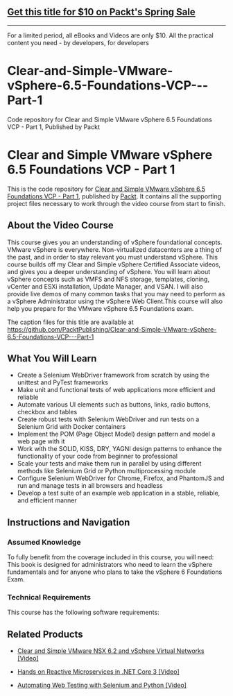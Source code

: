 ## [Get this title for $10 on Packt's Spring Sale](https://www.packt.com/V13329?utm_source=github&utm_medium=packt-github-repo&utm_campaign=spring_10_dollar_2022)
-----
For a limited period, all eBooks and Videos are only $10. All the practical content you need \- by developers, for developers

# Clear-and-Simple-VMware-vSphere-6.5-Foundations-VCP---Part-1
Code repository for Clear and Simple VMware vSphere 6.5 Foundations VCP - Part 1, Published by Packt
# Clear and Simple VMware vSphere 6.5 Foundations VCP - Part 1
This is the code repository for [Clear and Simple VMware vSphere 6.5 Foundations VCP - Part 1](https://www.packtpub.com/web-development/automating-web-testing-selenium-and-python-video?utm_source=github&utm_medium=repository&utm_campaign=9781789614473), published by [Packt](https://www.packtpub.com/?utm_source=github). It contains all the supporting project files necessary to work through the video course from start to finish.
## About the Video Course
This course gives you an understanding of vSphere foundational concepts. VMware vSphere is everywhere. Non-virtualized datacenters are a thing of the past, and in order to stay relevant you must understand vSphere. This course builds off my Clear and Simple vSphere Certified Associate videos, and gives you a deeper understanding of vSphere. You will learn about vSphere concepts such as VMFS and NFS storage, templates, cloning, vCenter and ESXi installation, Update Manager, and VSAN. I will also provide live demos of many common tasks that you may need to perform as a vSphere Administrator using the vSphere Web Client.This course will also help you prepare for the VMware vSphere 6.5 Foundations exam. 

The caption files for this title are available at https://github.com/PacktPublishing/Clear-and-Simple-VMware-vSphere-6.5-Foundations-VCP---Part-1

<H2>What You Will Learn</H2>
<DIV class=book-info-will-learn-text>
<UL>
<LI>Create a Selenium WebDriver framework from scratch by using the unittest and PyTest frameworks 
<LI>Make unit and functional tests of web applications more efficient and reliable 
<LI>Automate various UI elements such as buttons, links, radio buttons, checkbox and tables 
<LI>Create robust tests with Selenium WebDriver and run tests on a Selenium Grid with Docker containers 
<LI>Implement the POM (Page Object Model) design pattern and model a web page with it 
<LI>Work with the SOLID, KISS, DRY, YAGNI design patterns to enhance the functionality of your code from beginner to professional 
<LI>Scale your tests and make them run in parallel by using different methods like Selenium Grid or Python multiprocessing module 
<LI>Configure Selenium WebDriver for Chrome, Firefox, and PhantomJS and run and manage tests in all browsers and headless 
<LI>Develop a test suite of an example web application in a stable, reliable, and efficient manner </LI></UL></DIV>

## Instructions and Navigation
### Assumed Knowledge
To fully benefit from the coverage included in this course, you will need:<br/>
This book is designed for administrators who need to learn the vSphere fundamentals and for anyone who plans to take the vSphere 6 Foundations Exam.
### Technical Requirements
This course has the following software requirements:<br/>
   

## Related Products
* [Clear and Simple VMware NSX 6.2 and vSphere Virtual Networks [Video]](https://www.packtpub.com/web-development/automating-web-testing-selenium-and-python-video?utm_source=github&utm_medium=repository&utm_campaign=9781789614473)

* [Hands on Reactive Microservices in .NET Core 3 [Video]](https://www.packtpub.com/web-development/automating-web-testing-selenium-and-python-video?utm_source=github&utm_medium=repository&utm_campaign=9781789614473)

* [Automating Web Testing with Selenium and Python [Video]](https://www.packtpub.com/web-development/automating-web-testing-selenium-and-python-video?utm_source=github&utm_medium=repository&utm_campaign=9781789614473)

